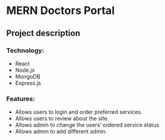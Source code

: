 # MERN Doctors Portal

## Project description

### Technology: 
* React
* Node.js
* MongoDB
* Express.js

### Features:
* Allows users to login and order preferred services.
* Allows users to review about the site.
* Allows admin to change the users’ ordered service status
* Allows admin to add different admin.

